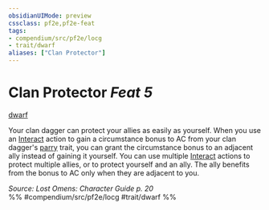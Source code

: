 ```yaml
---
obsidianUIMode: preview
cssclass: pf2e,pf2e-feat
tags:
- compendium/src/pf2e/locg
- trait/dwarf
aliases: ["Clan Protector"]
---
```

# Clan Protector  *Feat 5*  
[dwarf](../../rules/traits/dwarf.md)  


Your clan dagger can protect your allies as easily as yourself. When you use an [Interact](../../rules/actions/interact.md) action to gain a circumstance bonus to AC from your clan dagger's [parry](../../rules/traits/parry.md) trait, you can grant the circumstance bonus to an adjacent ally instead of gaining it yourself. You can use multiple [Interact](../../rules/actions/interact.md) actions to protect multiple allies, or to protect yourself and an ally. The ally benefits from the bonus to AC only when they are adjacent to you.

*Source: Lost Omens: Character Guide p. 20*  
%% #compendium/src/pf2e/locg #trait/dwarf %%